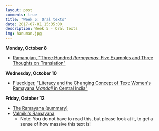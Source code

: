 ```yaml
---
layout: post
comments: true
title: "Week 5: Oral texts"
date: 2017-07-01 15:35:00
description: Week 5 - Oral texts
img: hanuman.jpg
---
```


**Monday, October 8**
- [Ramanujan, "Three Hundred _Ramayanas_: Five Examples and Three Thoughts on Translation"](https://www.dropbox.com/s/g16r1zcgy2hutyi/Ramanujan_300Ramayanas.pdf?dl=0)

**Wednesday, October 10**
- [Flueckiger, "Literacy and the Changing Concept of Text: Women's Ramayana _Mandali_ in Central India"](https://www.dropbox.com/s/5p9sdzqjyhew8qq/Flueckiger_WomensRamayana.pdf?dl=0)

**Friday, October 12**
- [The Ramayana (summary)](http://home.wlu.edu/~lubint/texts/Ramayana.pdf)
- [Valmiki's Ramayana](https://www.gutenberg.org/files/24869/24869-pdf.pdf)
	- Note: You do not have to read this, but please look at it, to get a sense of how massive this text is!